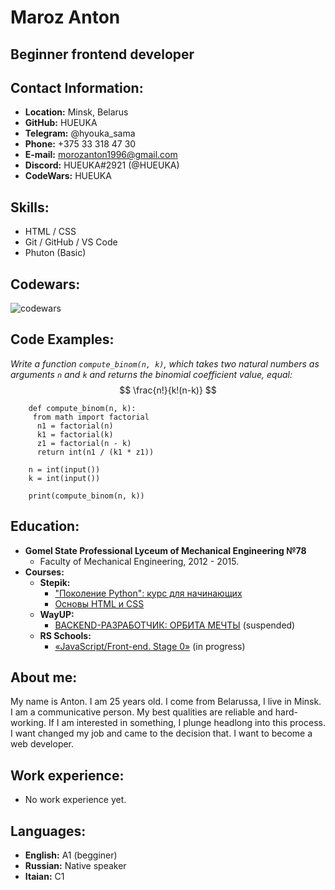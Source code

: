 # Maroz Anton
## Beginner frontend developer
## Contact Information:
* __Location:__ Minsk, Belarus
* __GitHub:__ HUEUKA
* __Telegram:__ @hyouka_sama
* __Phone:__ +375 33 318 47 30
* __E-mail:__ morozanton1996@gmail.com
* __Discord:__ HUEUKA#2921 (@HUEUKA)
* __CodeWars:__ HUEUKA
## Skills:
* HTML / CSS
* Git / GitHub / VS Code
* Phuton (Basic)
## Codewars:
![codewars](https://www.codewars.com/users/HUEUKA/badges/large)
## Code Examples:
_Write a function `compute_binom(n, k)`, which takes two natural numbers as arguments `n` and `k` and returns the binomial coefficient value, equal:_
$$ \frac{n!}{k!(n-k)} $$
```
    def compute_binom(n, k):
     from math import factorial
      n1 = factorial(n)
      k1 = factorial(k)
      z1 = factorial(n - k)
      return int(n1 / (k1 * z1))

    n = int(input())
    k = int(input())

    print(compute_binom(n, k))
```    
## Education:
* __Gomel State Professional Lyceum of Mechanical Engineering №78__
    * Faculty of Mechanical Engineering, 2012 - 2015.
* __Courses:__
    * __Stepik:__
        * ["Поколение Python": курс для начинающих](https://stepik.org/course/58852/promo#toc)
        * [Основы HTML и CSS](https://stepik.org/course/52164/syllabus)
    * __WayUP:__
        * [BACKEND-РАЗРАБОТЧИК: ОРБИТА МЕЧТЫ](https://wayup.in/cabinet/course20) (suspended)
    * __RS Schools:__
        * [«JavaScript/Front-end. Stage  0»](https://rs.school/js-stage0/) (in progress)
## About me:
My name is Anton. I am 25 years old. I come from Belarussa, I live in Minsk. I am a communicative person. My best qualities are reliable and hard-working. If I am interested in something, I plunge headlong into this process. I want changed my job and came to the decision that. I want to become a web developer.
## Work experience:
* No work experience yet.
## Languages:
* __English:__ A1 (begginer)
* __Russian:__ Native speaker
* __Itaian:__ C1


